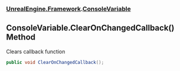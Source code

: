 ### [UnrealEngine.Framework](./UnrealEngine-Framework.md 'UnrealEngine.Framework').[ConsoleVariable](./UnrealEngine-Framework-ConsoleVariable.md 'UnrealEngine.Framework.ConsoleVariable')
## ConsoleVariable.ClearOnChangedCallback() Method
Clears callback function  
```csharp
public void ClearOnChangedCallback();
```
